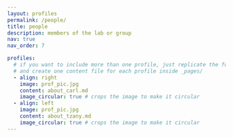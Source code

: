```yaml
---
layout: profiles
permalink: /people/
title: people
description: members of the lab or group
nav: true
nav_order: 7

profiles:
  # if you want to include more than one profile, just replicate the following block
  # and create one content file for each profile inside _pages/
  - align: right
    image: prof_pic.jpg
    content: about_carl.md
    image_circular: true # crops the image to make it circular
  - align: left
    image: prof_pic.jpg
    content: about_tzany.md
    image_circular: true # crops the image to make it circular
---
```

